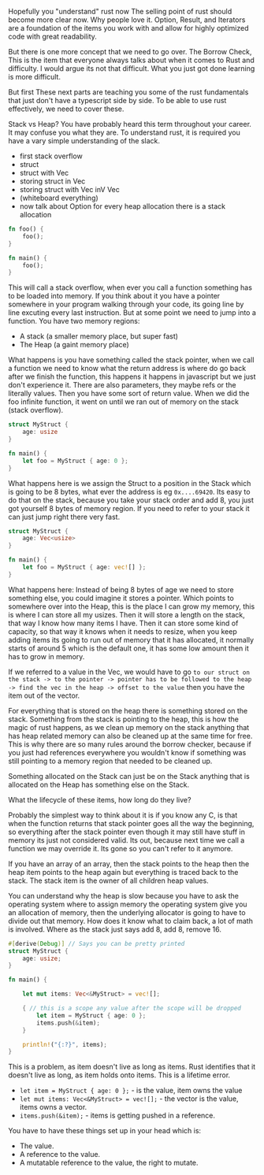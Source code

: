 Hopefully you "understand" rust now
The selling point of rust should become more clear now. Why people love it. Option, Result, and Iterators are a foundation of the items you work with and allow for highly optimized code with great readability.

But there is one more concept that we need to go over. The Borrow Check, This is the item that everyone always talks about when it comes to Rust and difficulty. I would argue its not that difficult.
What you just got done learning is more difficult.

But first
These next parts are teaching you some of the rust fundamentals that just don't have a typescript side by side. To be able to use rust effectively, we need to cover these.

Stack vs Heap?
You have probably heard this term throughout your career. It may confuse you what they are. To understand rust, it is required you have a vary simple understanding of the slack.

- first stack overflow
- struct
- struct with Vec
- storing struct in Vec
- storing struct with Vec inV Vec
- (whiteboard everything)
- now talk about Option
  for every heap allocation there is a stack allocation

```rust
fn foo() {
    foo();
}

fn main() {
    foo();
}
```

This will call a stack overflow, when ever you call a function something has to be loaded into memory. If you think about it you have a pointer somewhere in your program walking through your code, its going line by line excuting every last instruction. But at some point we need to jump into a function.
You have two memory regions:

- A stack (a smaller memory place, but super fast)
- The Heap (a gaint memory place)

What happens is you have something called the stack pointer, when we call a function we need to know what the return address is where do go back after we finish the function, this happens it happens in javascript but we just don't experience it. There are also parameters, they maybe refs or the literally values. Then you have some sort of return value.
When we did the foo infinite function, it went on until we ran out of memory on the stack (stack overflow).

```rust
struct MyStruct {
    age: usize
}

fn main() {
    let foo = MyStruct { age: 0 };
}
```

What happens here is we assign the Struct to a position in the Stack which is going to be 8 bytes, what ever the address is eg `0x....69420`.
Its easy to do that on the stack, because you take your stack order and add 8, you just got yourself 8 bytes of memory region. If you need to refer to your stack it can just jump right there very fast.

```rust
struct MyStruct {
    age: Vec<usize>
}

fn main() {
    let foo = MyStruct { age: vec![] };
}
```

What happens here:
Instead of being 8 bytes of age we need to store something else, you could imagine it stores a pointer. Which points to somewhere over into the Heap, this is the place I can grow my memory, this is where I can store all my usizes. Then it will store a length on the stack, that way I know how many items I have. Then it can store some kind of capacity, so that way it knows when it needs to resize, when you keep adding items its going to run out of memory that it has allocated, it normally starts of around 5 which is the default one, it has some low amount then it has to grow in memory.

If we referred to a value in the Vec, we would have to go `to our struct on the stack -> to the pointer -> pointer has to be followed to the heap -> find the vec in the heap -> offset to the value` then you have the item out of the vector.

For everything that is stored on the heap there is something stored on the stack. Something from the stack is pointing to the heap, this is how the magic of rust happens, as we clean up memory on the stack anything that has heap related memory can also be cleaned up at the same time for free. This is why there are so many rules around the borrow checker, because if you just had references everywhere you wouldn't know if something was still pointing to a memory region that needed to be cleaned up.

Something allocated on the Stack can just be on the Stack anything that is allocated on the Heap has something else on the Stack.

What the lifecycle of these items, how long do they live?

Probably the simplest way to think about it is if you know any C, is that when the function returns that stack pointer goes all the way the beginning, so everything after the stack pointer even though it may still have stuff in memory its just not considered valid. Its out, because next time we call a function we may override it.
Its gone so you can't refer to it anymore.

If you have an array of an array, then the stack points to the heap then the heap item points to the heap again but everything is traced back to the stack. The stack item is the owner of all children heap values.

You can understand why the heap is slow because you have to ask the operating system where to assign memory the operating system give you an allocation of memory, then the underlying allocator is going to have to divide out that memory. How does it know what to claim back, a lot of math is involved. Where as the stack just says add 8, add 8, remove 16.

```rust
#[derive(Debug)] // Says you can be pretty printed
struct MyStruct {
    age: usize;
}

fn main() {

    let mut items: Vec<&MyStruct> = vec![];

    { // this is a scope any value after the scope will be dropped
        let item = MyStruct { age: 0 };
        items.push(&item);
    }

    println!("{:?}", items);
}
```

This is a problem, as item doesn't live as long as items. Rust identifies that it doesn't live as long, as item holds onto items. This is a lifetime error.

- `let item = MyStruct { age: 0 };` - is the value, item owns the value
- `let mut items: Vec<&MyStruct> = vec![];` - the vector is the value, items owns a vector.
- `items.push(&item);` - items is getting pushed in a reference.

You have to have these things set up in your head which is:

- The value.
- A reference to the value.
- A mutatable reference to the value, the right to mutate.
